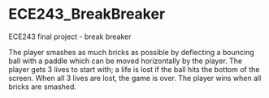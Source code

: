 # ECE243_BreakBreaker
ECE243 final project - break breaker

The player smashes as much bricks as possible by deflecting a bouncing ball with a paddle which can be moved horizontally by the player. The player gets 3 lives to start with; a life is lost if the ball hits the bottom of the screen. When all 3 lives are lost, the game is over. The player wins when all bricks are smashed.
